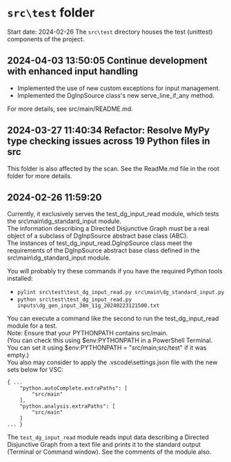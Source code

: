
# `src\test` folder

Start date: 2024-02-26
The `src\test` directory houses the test (unittest) components of the project.

## 2024-04-03 13:50:05 Continue development with enhanced input handling

- Implemented the use of new custom exceptions for input management.
- Implemented the DgInpSource class's new serve_line_if_any method.

For more details, see src/main/README.md.

## 2024-03-27 11:40:34 Refactor: Resolve MyPy type checking issues across 19 Python files in src

This folder is also affected by the scan. See the ReadMe.md file in the root folder for more details.

## 2024-02-26 11:59:20

Currently, it exclusively serves the test_dg_input_read module,
which tests the src\main\dg_standard_input module.  
The information describing a Directed Disjunctive Graph must be
a real object of a subclass of DgInpSource abstract base class (ABC).  
The instances of test_dg_input_read.DgInpSource class meet
the requirements of the DgInpSource abstract base class defined in the
src\main\dg_standard_input module.  

You will probably try these commands if you have the required Python tools installed:

- `pylint src\test\test_dg_input_read.py src\main\dg_standard_input.py`
- `python src\test\test_dg_input_read.py inputs\dg_gen_input_38m_11g_20240223121500.txt`

You can execute a command like the second to run the test_dg_input_read module for a test.  
Note: Ensure that your PYTHONPATH contains src/main.  
(You can check this using $env:PYTHONPATH in a PowerShell Terminal.  
You can set it using $env:PYTHONPATH = "src/main;src/test" if it was empty.)  
You also may consider to apply the .vscode\settings.json file with the new sets below for VSC:

    { ...
        "python.autoComplete.extraPaths": [
            "src/main"
        ],
        "python.analysis.extraPaths": [
            "src/main"
        ]
    ... }

The `test_dg_input_read` module reads input data describing a Directed Disjunctive Graph
from a text file and prints it to the standard output (Terminal or Command window).
See the comments of the module also.
